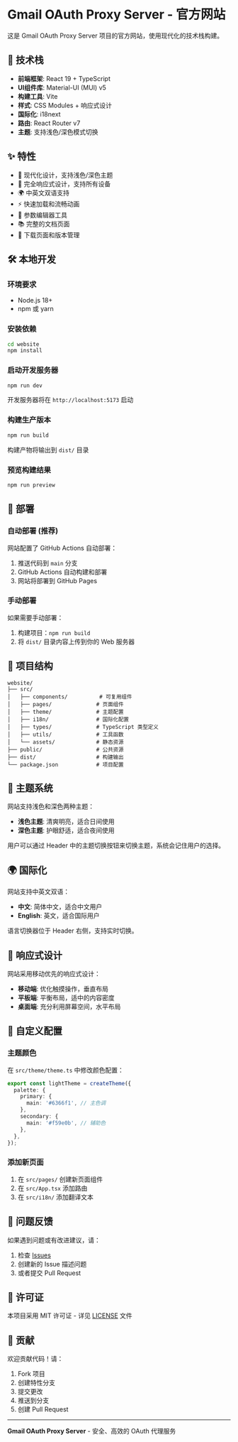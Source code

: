 # Gmail OAuth Proxy Server - 官方网站

这是 Gmail OAuth Proxy Server 项目的官方网站，使用现代化的技术栈构建。

<!-- 最后更新: 2025-08-21 -->

## 🚀 技术栈

- **前端框架**: React 19 + TypeScript
- **UI组件库**: Material-UI (MUI) v5
- **构建工具**: Vite
- **样式**: CSS Modules + 响应式设计
- **国际化**: i18next
- **路由**: React Router v7
- **主题**: 支持浅色/深色模式切换

## ✨ 特性

- 🎨 现代化设计，支持浅色/深色主题
- 📱 完全响应式设计，支持所有设备
- 🌍 中英文双语支持
- ⚡ 快速加载和流畅动画
- 🔧 参数编辑器工具
- 📚 完整的文档页面
- 💾 下载页面和版本管理

## 🛠️ 本地开发

### 环境要求

- Node.js 18+ 
- npm 或 yarn

### 安装依赖

```bash
cd website
npm install
```

### 启动开发服务器

```bash
npm run dev
```

开发服务器将在 `http://localhost:5173` 启动

### 构建生产版本

```bash
npm run build
```

构建产物将输出到 `dist/` 目录

### 预览构建结果

```bash
npm run preview
```

## 🚀 部署

### 自动部署 (推荐)

网站配置了 GitHub Actions 自动部署：

1. 推送代码到 `main` 分支
2. GitHub Actions 自动构建和部署
3. 网站将部署到 GitHub Pages

### 手动部署

如果需要手动部署：

1. 构建项目：`npm run build`
2. 将 `dist/` 目录内容上传到你的 Web 服务器

## 📁 项目结构

```
website/
├── src/
│   ├── components/          # 可复用组件
│   ├── pages/              # 页面组件
│   ├── theme/              # 主题配置
│   ├── i18n/               # 国际化配置
│   ├── types/              # TypeScript 类型定义
│   ├── utils/              # 工具函数
│   └── assets/             # 静态资源
├── public/                 # 公共资源
├── dist/                   # 构建输出
└── package.json            # 项目配置
```

## 🎨 主题系统

网站支持浅色和深色两种主题：

- **浅色主题**: 清爽明亮，适合日间使用
- **深色主题**: 护眼舒适，适合夜间使用

用户可以通过 Header 中的主题切换按钮来切换主题，系统会记住用户的选择。

## 🌍 国际化

网站支持中英文双语：

- **中文**: 简体中文，适合中文用户
- **English**: 英文，适合国际用户

语言切换器位于 Header 右侧，支持实时切换。

## 📱 响应式设计

网站采用移动优先的响应式设计：

- **移动端**: 优化触摸操作，垂直布局
- **平板端**: 平衡布局，适中的内容密度
- **桌面端**: 充分利用屏幕空间，水平布局

## 🔧 自定义配置

### 主题颜色

在 `src/theme/theme.ts` 中修改颜色配置：

```typescript
export const lightTheme = createTheme({
  palette: {
    primary: {
      main: '#6366f1', // 主色调
    },
    secondary: {
      main: '#f59e0b', // 辅助色
    },
  },
});
```

### 添加新页面

1. 在 `src/pages/` 创建新页面组件
2. 在 `src/App.tsx` 添加路由
3. 在 `src/i18n/` 添加翻译文本

## 🐛 问题反馈

如果遇到问题或有改进建议，请：

1. 检查 [Issues](https://github.com/cc11001100/gmail-oauth-proxy-server/issues)
2. 创建新的 Issue 描述问题
3. 或者提交 Pull Request

## 📄 许可证

本项目采用 MIT 许可证 - 详见 [LICENSE](../LICENSE) 文件

## 🤝 贡献

欢迎贡献代码！请：

1. Fork 项目
2. 创建特性分支
3. 提交更改
4. 推送到分支
5. 创建 Pull Request

---

**Gmail OAuth Proxy Server** - 安全、高效的 OAuth 代理服务
